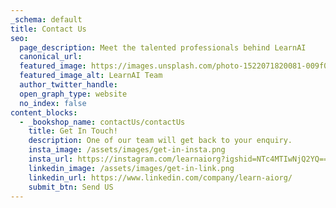```yaml
---
_schema: default
title: Contact Us
seo:
  page_description: Meet the talented professionals behind LearnAI
  canonical_url:
  featured_image: https://images.unsplash.com/photo-1522071820081-009f0129c71c
  featured_image_alt: LearnAI Team
  author_twitter_handle:
  open_graph_type: website
  no_index: false
content_blocks:
  - _bookshop_name: contactUs/contactUs
    title: Get In Touch!
    description: One of our team will get back to your enquiry.
    insta_image: /assets/images/get-in-insta.png
    insta_url: https://instagram.com/learnaiorg?igshid=NTc4MTIwNjQ2YQ==
    linkedin_image: /assets/images/get-in-link.png
    linkedin_url: https://www.linkedin.com/company/learn-aiorg/
    submit_btn: Send US
---
```

